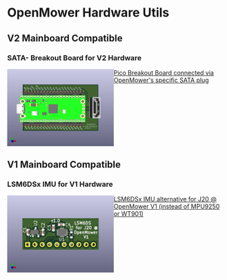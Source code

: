 # OpenMower Hardware Utils

## V2 Mainboard Compatible

### SATA- Breakout Board for V2 Hardware

<a href="./hw-openmower-utils-satabob/">
<img src="./hw-openmower-utils-satabob/hw-openmower-utils-satabob.jpg" width="49%" align="left"/>
Pico Breakout Board connected via OpenMower's specific SATA plug</a>
<br clear="left"/>

## V1 Mainboard Compatible

### LSM6DSx IMU for V1 Hardware

<a href="./hw-openmower-utils-v1-j20-lsm6dsx/">
<img src="./hw-openmower-utils-v1-j20-lsm6dsx/hw-openmower-utils-v1-j20-lsm6ds.jpg" width="49%" align="left"/>
LSM6DSx IMU alternative for J20 @ OpenMower V1 (instead of MPU9250 or WT901)</a>
<br clear="left"/>